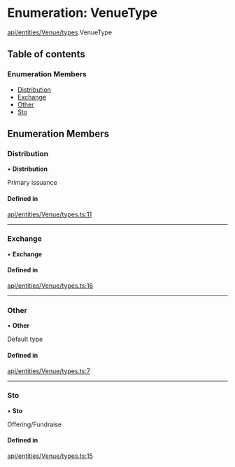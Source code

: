 # Enumeration: VenueType

[api/entities/Venue/types](../wiki/api.entities.Venue.types).VenueType

## Table of contents

### Enumeration Members

- [Distribution](../wiki/api.entities.Venue.types.VenueType#distribution)
- [Exchange](../wiki/api.entities.Venue.types.VenueType#exchange)
- [Other](../wiki/api.entities.Venue.types.VenueType#other)
- [Sto](../wiki/api.entities.Venue.types.VenueType#sto)

## Enumeration Members

### Distribution

• **Distribution**

Primary issuance

#### Defined in

[api/entities/Venue/types.ts:11](https://github.com/PolymathNetwork/polymesh-sdk/blob/49113a20/src/api/entities/Venue/types.ts#L11)

___

### Exchange

• **Exchange**

#### Defined in

[api/entities/Venue/types.ts:16](https://github.com/PolymathNetwork/polymesh-sdk/blob/49113a20/src/api/entities/Venue/types.ts#L16)

___

### Other

• **Other**

Default type

#### Defined in

[api/entities/Venue/types.ts:7](https://github.com/PolymathNetwork/polymesh-sdk/blob/49113a20/src/api/entities/Venue/types.ts#L7)

___

### Sto

• **Sto**

Offering/Fundraise

#### Defined in

[api/entities/Venue/types.ts:15](https://github.com/PolymathNetwork/polymesh-sdk/blob/49113a20/src/api/entities/Venue/types.ts#L15)
